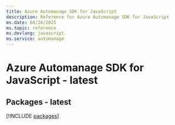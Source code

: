 ```yaml
---
title: Azure Automanage SDK for JavaScript
description: Reference for Azure Automanage SDK for JavaScript
ms.date: 04/24/2025
ms.topic: reference
ms.devlang: javascript
ms.service: automanage
---
```

# Azure Automanage SDK for JavaScript - latest
## Packages - latest
[!INCLUDE [packages](automanage-index.md)]